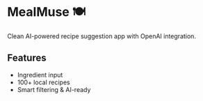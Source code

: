 # MealMuse 🍽️

Clean AI-powered recipe suggestion app with OpenAI integration.

## Features
- Ingredient input
- 100+ local recipes
- Smart filtering & AI-ready

